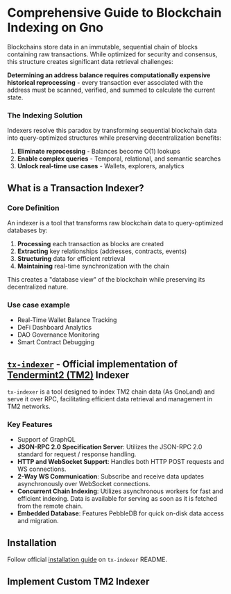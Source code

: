 # Comprehensive Guide to Blockchain Indexing on Gno

Blockchains store data in an immutable, sequential chain of blocks containing raw transactions. While optimized for security and consensus, this structure creates significant data retrieval challenges:

 **Determining an address balance requires computationally expensive historical reprocessing** - every transaction ever associated with the address must be scanned, verified, and summed to calculate the current state.

### The Indexing Solution

Indexers resolve this paradox by transforming sequential blockchain data into query-optimized structures while preserving decentralization benefits:
1. **Eliminate reprocessing** - Balances become O(1) lookups
2. **Enable complex queries** - Temporal, relational, and semantic searches
3. **Unlock real-time use cases** - Wallets, explorers, analytics

## What is a Transaction Indexer?

### Core Definition

An indexer is a tool that transforms raw blockchain data to query-optimized databases by:

1. **Processing** each transaction as blocks are created
2. **Extracting** key relationships (addresses, contracts, events)
3. **Structuring** data for efficient retrieval
4. **Maintaining** real-time synchronization with the chain

This creates a "database view" of the blockchain while preserving its decentralized nature.

### Use case example
- Real-Time Wallet Balance Tracking
- DeFi Dashboard Analytics
- DAO Governance Monitoring
- Smart Contract Debugging

## [`tx-indexer`](https://github.com/gnolang/tx-indexer) - Official implementation of [Tendermint2 (TM2)](https://github.com/tendermint/tendermint2) Indexer

`tx-indexer` is a tool designed to index TM2 chain data (As GnoLand) and serve it over RPC, facilitating efficient data retrieval and management in TM2 networks.

### Key Features

- Support of GraphQL 
- **JSON-RPC 2.0 Specification Server**: Utilizes the JSON-RPC 2.0 standard for request / response handling.
- **HTTP and WebSocket Support**: Handles both HTTP POST requests and WS connections.
- **2-Way WS Communication**: Subscribe and receive data updates asynchronously over WebSocket connections.
- **Concurrent Chain Indexing**: Utilizes asynchronous workers for fast and efficient indexing. Data is available for serving as soon as it is fetched from the remote chain.
- **Embedded Database**: Features PebbleDB for quick on-disk data access and migration.

## Installation
Follow official [installation guide](https://github.com/gnolang/tx-indexer?tab=readme-ov-file#getting-started) on `tx-indexer` README.

## Implement Custom TM2 Indexer


